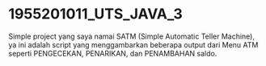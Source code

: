 # 1955201011_UTS_JAVA_3
Simple project yang saya namai SATM (Simple Automatic Teller Machine), ya ini adalah script yang menggambarkan beberapa output dari Menu ATM seperti PENGECEKAN, PENARIKAN, dan PENAMBAHAN saldo. 
